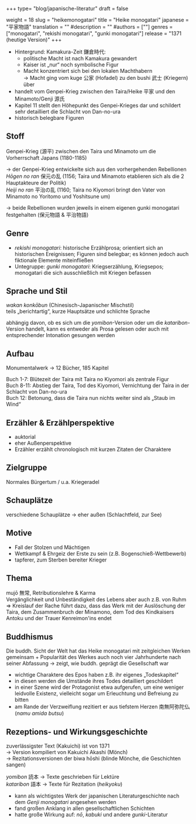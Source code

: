 +++
type= "blog/japanische-literatur"
draft = false

weight = 18
slug = "heikemonogatari"
title = "Heike monogatari"
japanese = "平家物語"
translation = ""
#description = ""
#authors = [""]
genres = ["monogatari", "rekishi monogatari", "gunki monogatari"]
release = "1371 (heutige Version)"
+++

- Hintergrund: Kamakura-Zeit 鎌倉時代:
  - politische Macht ist nach Kamakura gewandert
  - Kaiser ist „nur“ noch symbolische Figur
  - Macht konzentriert sich bei den lokalen Machthabern  
  -> Macht ging vom kuge 公家 (Hofadel) zu den bushi  武⼠ (Kriegern) über
- handelt vom Genpei-Krieg zwischen den Taira/Heike 平家 und den Minamoto/Genji 源氏
- Kapitel 11 stellt den Höhepunkt des Genpei-Krieges dar und schildert sehr detailliert die Schlacht von Dan-no-ura
- historisch belegbare Figuren

## Stoff

Genpei-Krieg (源平) zwischen den Taira und Minamoto um die Vorherrschaft Japans (1180-1185)

-> der Genpei-Krieg entwickelte sich aus den vorhergehenden Rebellionen  
_Hōgen no ran_ 保元の乱 (1156; Taira und Minamoto etablieren sich als die 2 Hauptakteure der Politik)  
_Heiji no ran_ 平治の乱 (1160; Taira no Kiyomori bringt den Vater von Minamoto no Yoritomo und Yoshitsune um)

-> beide Rebellionen wurden jeweils in einem eigenen gunki monogatari festgehalten (保元物語 & 平治物語)

## Genre

- _rekishi monogatari_: historische Erzählprosa; orientiert sich an historischen Ereignissen; Figuren sind belegbar; es können jedoch auch fiktionale Elemente miteinfließen
- Untegruppe: _gunki monogatari_: Kriegserzählung, Kriegsepos; monogatari die sich ausschließlich mit Kriegen befassen

## Sprache und Stil

_wakan konkōbun_ (Chinesisch-Japanischer Mischstil)  
teils „berichtartig“, kurze Hauptsätze und schlichte Sprache

abhängig davon, ob es sich um die _yomibon_-Version oder um die _kataribon_-Version handelt, kann es entweder als Prosa gelesen oder auch mit entsprechender Intonation gesungen werden

## Aufbau

Monumentalwerk -> 12 Bücher, 185 Kapitel

Buch 1-7: Blütezeit der Taira mit Taira no Kiyomori als zentrale Figur  
Buch 8-11: Abstieg der Taira, Tod des Kiyomori, Vernichtung der Taira in der Schlacht von Dan-no-ura  
Buch 12: Betonung, dass die Taira nun nichts weiter sind als „Staub im Wind“

## Erzähler & Erzählperspektive

- auktorial
- eher Außenperspektive
- Erzähler erzählt chronologisch mit kurzen Zitaten der Charaktere

## Zielgruppe

Normales Bürgertum / u.a. Kriegeradel

## Schauplätze

verschiedene Schauplätze
-> eher außen (Schlachtfeld, zur See)

## Motive

- Fall der Stolzen und Mächtigen
- Wettkampf & Ehrgeiz der Erste zu sein (z.B. Bogenschieß-Wettbewerb)  
- tapferer, zum Sterben bereiter Krieger

## Thema

mujō 無常, Retributionslehre & Karma  
Vergänglichkeit und Unbeständigkeit des Lebens aber auch z.B. von Ruhm  
=> Kreislauf der Rache führt dazu, dass das Werk mit der Auslöschung der Taira, dem Zusammenbruch der Minamono, dem Tod des Kindkaisers Antoku und der Trauer Kenreimon'ins endet

## Buddhismus

Die buddh. Sicht der Welt hat das Heike monogatari mit zeitgleichen Werken gemeinsam + Popularität des Werkes auch noch vier Jahrhunderte nach seiner Abfassung -> zeigt, wie buddh. geprägt die Gesellschaft war

- wichtige Charaktere des Epos haben z.B. ihr eigenes „Todeskapitel“
- in diesen werden die Umstände ihres Todes detailliert geschildert
- in einer Szene wird der Protagonist etwa aufgerufen, um eine weniger leidvolle Existenz, vielleicht sogar um Erleuchtung und Befreiung zu bitten
- am Rande der Verzweiflung rezitiert er aus tiefstem Herzen 南無阿弥陀仏 (_namu amida butsu_)

## Rezeptions- und Wirkungsgeschichte

zuverlässigster Text (Kakuichi) ist von 1371  
-> Version kompiliert von Kakuichi Akashi (Mönch)  
-> Rezitationsversionen der biwa hōshi (blinde Mönche, die Geschichten sangen)

_yomibon_ 読本 -> Texte geschrieben für Lektüre  
_kataribon_ 語本 -> Texte für Rezitation (_heikyoku_)

- kann als wichtigstes Werk der japanischen Literaturgeschichte nach dem _Genji monogatari_ angesehen werden
- fand großen Anklang in allen gesellschaftlichen Schichten
- hatte große Wirkung auf: _nō_, _kabuki_ und andere _gunki_-Literatur

